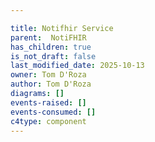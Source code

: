 ```yaml
---

title: Notifhir Service
parent:  NotiFHIR
has_children: true
is_not_draft: false
last_modified_date: 2025-10-13
owner: Tom D'Roza
author: Tom D'Roza
diagrams: []
events-raised: []
events-consumed: []
c4type: component
---
```

